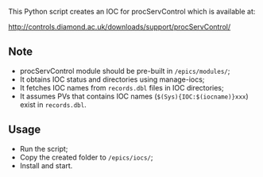 This Python script creates an IOC for procServControl which is available at:

http://controls.diamond.ac.uk/downloads/support/procServControl/

## Note

- procServControl module should be pre-built in `/epics/modules/`;
- It obtains IOC status and directories using manage-iocs;
- It fetches IOC names from `records.dbl` files in IOC directories;
- It assumes PVs that contains IOC names (`$(Sys){IOC:$(iocname)}xxx`) exist in `records.dbl`.


## Usage

- Run the script;
- Copy the created folder to `/epics/iocs/`;
- Install and start.
